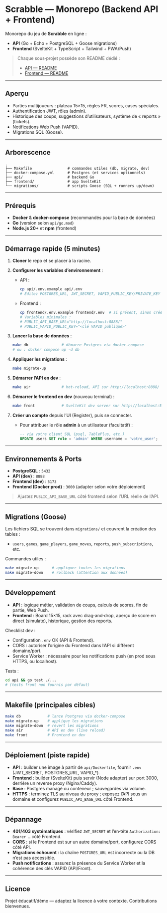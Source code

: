 # Scrabble — Monorepo (Backend API + Frontend)

Monorepo du jeu de **Scrabble** en ligne :

* **API** (Go + Echo + PostgreSQL + Goose migrations)
* **Frontend** (SvelteKit + TypeScript + Tailwind + PWA/Push)

> Chaque sous‑projet possède son README dédié :
>
> * [API — README](./api)
> * [Frontend — README](./frontend)

---

## Aperçu

* Parties multijoueurs : plateau 15×15, règles FR, scores, cases spéciales.
* Authentification JWT, rôles (admin).
* Historique des coups, suggestions d’utilisateurs, système de « reports » (tickets).
* Notifications Web Push (VAPID).
* Migrations SQL (Goose).

---

## Arborescence

```
.
├── Makefile                # commandes utiles (db, migrate, dev)
├── docker-compose.yml      # Postgres (et services optionnels)
├── api/                    # backend Go
├── frontend/               # app SvelteKit
└── migrations/             # scripts Goose (SQL + runners up/down)
```

---

## Prérequis

* **Docker** & **docker-compose** (recommandés pour la base de données)
* **Go** (version selon `api/go.mod`)
* **Node.js 20+** et **npm** (frontend)

---

## Démarrage rapide (5 minutes)

1. **Cloner** le repo et se placer à la racine.

2. **Configurer les variables d’environnement** :

   * API :

     ```bash
     cp api/.env.example api/.env
     # Éditez POSTGRES_URL, JWT_SECRET, VAPID_PUBLIC_KEY/PRIVATE_KEY
     ```
   * Frontend :

     ```bash
     cp frontend/.env.example frontend/.env  # si présent, sinon créez‑le
     # Variables minimales :
     # PUBLIC_API_BASE_URL="http://localhost:8888/"
     # PUBLIC_VAPID_PUBLIC_KEY="<clé VAPID publique>"
     ```

3. **Lancer la base de données** :

   ```bash
   make db               # démarre Postgres via docker‑compose
   # ou : docker compose up -d db
   ```

4. **Appliquer les migrations** :

   ```bash
   make migrate-up
   ```

5. **Démarrer l’API en dev** :

   ```bash
   make air              # hot‑reload, API sur http://localhost:8888/
   ```

6. **Démarrer le frontend en dev** (nouveau terminal) :

   ```bash
   make front            # SvelteKit dev server sur http://localhost:5173/
   ```

7. **Créer un compte** depuis l’UI (Register), puis se connecter.

   * Pour attribuer le rôle **admin** à un utilisateur (facultatif) :

     ```sql
     -- via votre client SQL (psql, TablePlus, etc.)
     UPDATE users SET role = 'admin' WHERE username = 'votre_user';
     ```

---

## Environnements & Ports

* **PostgreSQL** : `5432`
* **API (dev)** : `8888`
* **Frontend (dev)** : `5173`
* **Frontend (Docker prod)** : `3000` (adapter selon votre déploiement)

> Ajustez `PUBLIC_API_BASE_URL` côté frontend selon l’URL réelle de l’API.

---

## Migrations (Goose)

Les fichiers SQL se trouvent dans `migrations/` et couvrent la création des tables :

* `users`, `games`, `game_players`, `game_moves`, `reports`, `push_subscriptions`, etc.

Commandes utiles :

```bash
make migrate-up      # appliquer toutes les migrations
make migrate-down    # rollback (attention aux données)
```

---

## Développement

* **API** : logique métier, validation de coups, calculs de scores, fin de partie, Web Push.
* **Frontend** : Board 15×15, rack avec drag‑and‑drop, aperçu de score en direct (simulate), historique, gestion des reports.

Checklist dev :

* Configuration `.env` OK (API & Frontend).
* CORS : autoriser l’origine du Frontend dans l’API si différent domaine/port.
* Service Worker : nécessaire pour les notifications push (en prod sous HTTPS, ou localhost).

Tests :

```bash
cd api && go test ./...
# (tests front non fournis par défaut)
```

---

## Makefile (principales cibles)

```bash
make db            # lance Postgres via docker-compose
make migrate-up    # applique les migrations
make migrate-down  # revert les migrations
make air           # API en dev (live reload)
make front         # Frontend en dev
```

---

## Déploiement (piste rapide)

* **API** : builder une image à partir de `api/Dockerfile`, fournir `.env` (JWT\_SECRET, POSTGRES\_URL, VAPID\_\*).
* **Frontend** : builder (SvelteKit) puis servir (Node adapter) sur port 3000, derrière un reverse proxy (Nginx/Caddy).
* **Base** : Postgres managé ou conteneur ; sauvegardes via volume.
* **HTTPS** : terminez TLS au niveau du proxy ; exposez l’API sous un domaine et configurez `PUBLIC_API_BASE_URL` côté Frontend.

---

## Dépannage

* **401/403 systématiques** : vérifiez `JWT_SECRET` et l’en‑tête `Authorization: Bearer …` côté Frontend.
* **CORS** : si le Frontend est sur un autre domaine/port, configurez CORS côté API.
* **Migrations échouent** : la chaîne `POSTGRES_URL` est incorrecte ou la DB n’est pas accessible.
* **Push notifications** : assurez la présence du Service Worker et la cohérence des clés VAPID (API/Front).

---

## Licence

Projet éducatif/démo — adaptez la licence à votre contexte. Contributions bienvenues.
